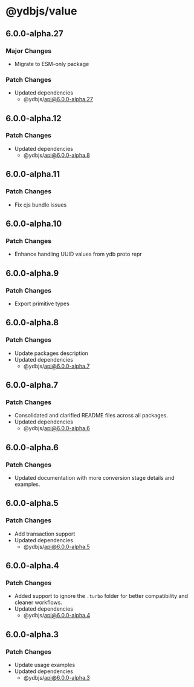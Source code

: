 # @ydbjs/value

## 6.0.0-alpha.27

### Major Changes

- Migrate to ESM-only package

### Patch Changes

- Updated dependencies
  - @ydbjs/api@6.0.0-alpha.27

## 6.0.0-alpha.12

### Patch Changes

- Updated dependencies
  - @ydbjs/api@6.0.0-alpha.8

## 6.0.0-alpha.11

### Patch Changes

- Fix cjs bundle issues

## 6.0.0-alpha.10

### Patch Changes

- Enhance handling UUID values from ydb proto repr

## 6.0.0-alpha.9

### Patch Changes

- Export primitive types

## 6.0.0-alpha.8

### Patch Changes

- Update packages description
- Updated dependencies
  - @ydbjs/api@6.0.0-alpha.7

## 6.0.0-alpha.7

### Patch Changes

- Consolidated and clarified README files across all packages.
- Updated dependencies
  - @ydbjs/api@6.0.0-alpha.6

## 6.0.0-alpha.6

### Patch Changes

- Updated documentation with more conversion stage details and examples.

## 6.0.0-alpha.5

### Patch Changes

- Add transaction support
- Updated dependencies
  - @ydbjs/api@6.0.0-alpha.5

## 6.0.0-alpha.4

### Patch Changes

- Added support to ignore the `.turbo` folder for better compatibility and cleaner workflows.
- Updated dependencies
  - @ydbjs/api@6.0.0-alpha.4

## 6.0.0-alpha.3

### Patch Changes

- Update usage examples
- Updated dependencies
  - @ydbjs/api@6.0.0-alpha.3
